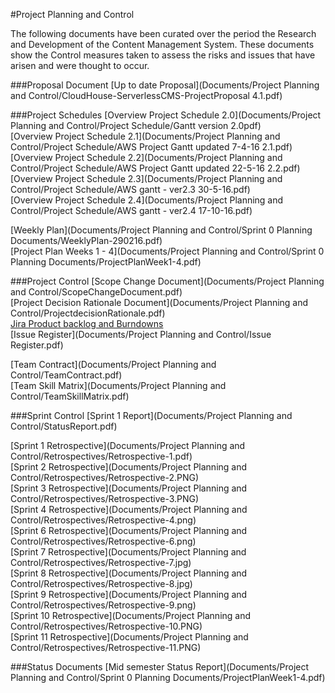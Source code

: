 #Project Planning and Control

The following documents have been curated over the period the Research and
Development of the Content Management System. These documents show the Control
measures taken to assess the risks and issues that have arisen and were thought
to occur.

###Proposal Document
[Up to date Proposal](Documents/Project Planning and Control/CloudHouse-ServerlessCMS-ProjectProposal 4.1.pdf)  



###Project Schedules
[Overview Project Schedule 2.0](Documents/Project Planning and Control/Project Schedule/Gantt version 2.0pdf)  
[Overview Project Schedule 2.1](Documents/Project Planning and Control/Project Schedule/AWS Project Gantt updated 7-4-16 2.1.pdf)  
[Overview Project Schedule 2.2](Documents/Project Planning and Control/Project Schedule/AWS Project Gantt updated 22-5-16 2.2.pdf)  
[Overview Project Schedule 2.3](Documents/Project Planning and Control/Project Schedule/AWS gantt - ver2.3 30-5-16.pdf)  
[Overview Project Schedule 2.4](Documents/Project Planning and Control/Project Schedule/AWS gantt - ver2.4 17-10-16.pdf)  

[Weekly Plan](Documents/Project Planning and Control/Sprint 0 Planning Documents/WeeklyPlan-290216.pdf)  
[Project Plan Weeks 1 - 4](Documents/Project Planning and Control/Sprint 0 Planning Documents/ProjectPlanWeek1-4.pdf)  

###Project Control
[Scope Change Document](Documents/Project Planning and Control/ScopeChangeDocument.pdf)  
[Project Decision Rationale Document](Documents/Project Planning and Control/ProjectdecisionRationale.pdf)  
[Jira Product backlog and Burndowns](https://teamkitsui.atlassian.net/login)  
[Issue Register](Documents/Project Planning and Control/Issue Register.pdf)  

[Team Contract](Documents/Project Planning and Control/TeamContract.pdf)  
[Team Skill Matrix](Documents/Project Planning and Control/TeamSkillMatrix.pdf)  

###Sprint Control
[Sprint 1 Report](Documents/Project Planning and Control/StatusReport.pdf)  

[Sprint 1 Retrospective](Documents/Project Planning and Control/Retrospectives/Retrospective-1.pdf)  
[Sprint 2 Retrospective](Documents/Project Planning and Control/Retrospectives/Retrospective-2.PNG)  
[Sprint 3 Retrospective](Documents/Project Planning and Control/Retrospectives/Retrospective-3.PNG)  
[Sprint 4 Retrospective](Documents/Project Planning and Control/Retrospectives/Retrospective-4.png)  
[Sprint 6 Retrospective](Documents/Project Planning and Control/Retrospectives/Retrospective-6.png)  
[Sprint 7 Retrospective](Documents/Project Planning and Control/Retrospectives/Retrospective-7.jpg)  
[Sprint 8 Retrospective](Documents/Project Planning and Control/Retrospectives/Retrospective-8.jpg)  
[Sprint 9 Retrospective](Documents/Project Planning and Control/Retrospectives/Retrospective-9.png)  
[Sprint 10 Retrospective](Documents/Project Planning and Control/Retrospectives/Retrospective-10.PNG)  
[Sprint 11 Retrospective](Documents/Project Planning and Control/Retrospectives/Retrospective-11.PNG)  



###Status Documents
[Mid semester Status Report](Documents/Project Planning and Control/Sprint 0 Planning Documents/ProjectPlanWeek1-4.pdf)  
